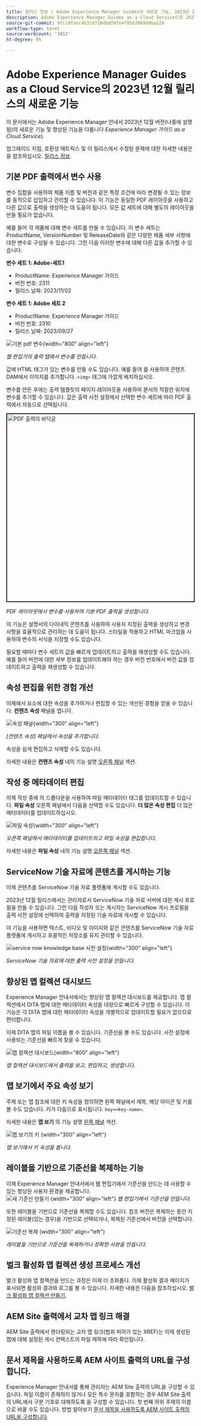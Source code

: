 ```yaml
---
title: 릴리스 정보 | Adobe Experience Manager Guides의 새로운 기능, 2023년 12월 릴리스
description: Adobe Experience Manager Guides as a Cloud Service으로 2023년 12월 릴리스의 새로운 기능과 향상된 기능을 알아보십시오.
source-git-commit: 9fcc8faec4631d710dbdfd7e4f8567069d0ba120
workflow-type: tm+mt
source-wordcount: '1012'
ht-degree: 0%

---
```


# Adobe Experience Manager Guides as a Cloud Service의 2023년 12월 릴리스의 새로운 기능

이 문서에서는 Adobe Experience Manager 안내서 2023년 12월 버전(나중에 설명됨)의 새로운 기능 및 향상된 기능을 다룹니다 *Experience Manager 가이드 as a Cloud Service*).

업그레이드 지침, 호환성 매트릭스 및 이 릴리스에서 수정된 문제에 대한 자세한 내용은 을 참조하십시오. [릴리스 정보](release-notes-2023.12.0.md).


## 기본 PDF 출력에서 변수 사용

변수 집합을 사용하여 제품 이름 및 버전과 같은 특정 조건에 따라 변경될 수 있는 정보를 동적으로 삽입하고 관리할 수 있습니다. 이 기능은 동일한 PDF 레이아웃을 사용하고 다른 값으로 출력을 생성하는 데 도움이 됩니다. 모든 값 세트에 대해 별도의 레이아웃을 만들 필요가 없습니다.

예를 들어 각 제품에 대해 변수 세트를 만들 수 있습니다. 이 변수 세트는 ProductName, VersionNumber 및 ReleaseDate와 같은 다양한 제품 세부 사항에 대한 변수로 구성될 수 있습니다. 그런 다음 이러한 변수에 대해 다른 값을 추가할 수 있습니다.

**변수 세트 1: Adobe-세트1**

* ProductName: Experience Manager 가이드
* 버전 번호: 2311
* 릴리스 날짜: 2023/11/02

**변수 세트 1: Adobe 세트 2**

* ProductName: Experience Manager 가이드
* 버전 번호: 2310
* 릴리스 날짜: 2023/09/27


![기본 pdf 변수](assets/native-pdf-variables.png){width="800" align="left"}

*웹 편집기의 출력 탭에서 변수를 만듭니다.*

값에 HTML 태그가 있는 변수를 만들 수도 있습니다. 예를 들어 를 사용하여 콘텐츠 DAM에서 이미지를 추가합니다. `<img>` 태그에 가깝게 배치하십시오.

변수를 만든 후에는 출력 템플릿의 페이지 레이아웃을 사용하여 문서의 적절한 위치에 변수를 추가할 수 있습니다. 값은 출력 사전 설정에서 선택한 변수 세트에 따라 PDF 출력에서 자동으로 선택됩니다.



<img src="./assets/native-pdf-variable-output.png" alt="PDF 출력의 바닥글" width="500" border="2px">

*PDF 레이아웃에서 변수를 사용하여 기본 PDF 출력을 생성합니다.*

이 기능은 설명서의 다이내믹 콘텐츠를 사용하여 사용자 지정된 출력을 생성하고 변경 사항을 효율적으로 관리하는 데 도움이 됩니다. 스타일을 적용하고 HTML 마크업을 사용하여 변수의 서식을 지정할 수도 있습니다.

필요할 때마다 변수 세트의 값을 빠르게 업데이트하고 출력을 재생성할 수도 있습니다. 예를 들어 버전에 대한 세부 정보를 업데이트해야 하는 경우 버전 번호에서 버전 값을 업데이트하고 출력을 재생성할 수 있습니다.


## 속성 편집을 위한 경험 개선

이제에서 요소에 대한 속성을 추가하거나 편집할 수 있는 개선된 경험을 얻을 수 있습니다. **컨텐츠 속성** 패널을 엽니다.

![속성 패널](assets/attributes-multiple-properties.png){width="300" align="left"}

*[컨텐츠 속성] 패널에서 속성을 추가합니다.*

속성을 쉽게 편집하고 삭제할 수도 있습니다.

자세한 내용은 **컨텐츠 속성** 내의 기능 설명 [오른쪽 패널](../user-guide/web-editor-features.md#id2051EB003YK) 섹션.


## 작성 중 메타데이터 편집

이제 작성 중에 의 드롭다운을 사용하여 파일 메타데이터 태그를 업데이트할 수 있습니다. **파일 속성** 오른쪽 패널에서 다음을 선택할 수도 있습니다. **더 많은 속성 편집** 더 많은 메타데이터를 업데이트하십시오.

![파일 속성](assets/file-properties-general.png){width="300" align="left"}

*오른쪽 패널에서 메타데이터를 업데이트하고 파일 속성을 편집합니다.*

자세한 내용은 **파일 속성** 내의 기능 설명 [오른쪽 패널](../user-guide/web-editor-features.md#id2051EB003YK) 섹션.

## ServiceNow 기술 자료에 콘텐츠를 게시하는 기능

이제 콘텐츠를 ServiceNow 기술 자료 플랫폼에 게시할 수도 있습니다.

2023년 12월 릴리스에서는 관리자로서 ServiceNow 기술 자료 서버에 대한 게시 프로필을 만들 수 있습니다. 그런 다음 작성자 또는 게시자는 ServiceNow 게시 프로필을 출력 사전 설정에 선택하여 출력을 지정된 기술 자료에 게시할 수 있습니다.

이 기능을 사용하면 텍스트, 비디오 및 이미지와 같은 콘텐츠를 ServiceNow 기술 자료 플랫폼에 게시하고 포괄적인 저장소를 유지 관리할 수 있습니다.


![service now knowledge base 사전 설정](assets/knowledgebase--output-preset.png){width="300" align="left"}

*ServiceNow 기술 자료에 대한 출력 사전 설정을 만듭니다.*


## 향상된 맵 컬렉션 대시보드

Experience Manager 안내서에서는 향상된 맵 컬렉션 대시보드를 제공합니다. 맵 컬렉션에서 DITA 맵에 대한 메타데이터 속성을 대량으로 빠르게 구성할 수 있습니다. 이 기능은 각 DITA 맵에 대한 메타데이터 속성을 개별적으로 업데이트할 필요가 없으므로 편리합니다.

이제 DITA 맵의 파일 이름을 볼 수 있습니다. 기준선을 볼 수도 있습니다. 사전 설정에 사용되는 기준선을 빠르게 찾을 수 있습니다.

![맵 컬렉션 대시보드](assets/map-collection-dashboard.png){width="800" align="left"}

*맵 컬렉션 대시보드에서 출력을 보고, 편집하고, 생성합니다.*

## 맵 보기에서 주요 속성 보기

주제 또는 맵 참조에 대한 키 속성을 정의하면 왼쪽 패널에서 제목, 해당 아이콘 및 키를 볼 수도 있습니다. 키가 다음으로 표시됩니다. `key=<key-name>`.

자세한 내용은 **맵 보기** 의 기능 설명 [왼쪽 패널](../user-guide/web-editor-features.md#id2051EA0M0HS) 섹션.

![맵 보기의 키](assets/view-key-title-map-view.png) {width="300" align="left"}

*맵 보기에서 키 속성을 봅니다.*

## 레이블을 기반으로 기준선을 복제하는 기능

이제 Experience Manager 안내서에서 웹 편집기에서 기준선을 만드는 데 사용할 수 있는 향상된 사용자 환경을 제공합니다.\
![새 기준선 만들기](assets/create-new-baseline.png) {width="300" align="left"}
*웹 편집기에서 기준선을 만듭니다.*

또한 레이블을 기반으로 기준선을 복제할 수도 있습니다. 참조 버전은 복제하는 동안 지정된 레이블(있는 경우)을 기반으로 선택되거나, 복제된 기준선에서 버전을 선택합니다.


![기준선 복제 ](assets/duplicate-baseline.png) {width="300" align="left"}

*레이블을 기반으로 기준선을 복제하거나 정확한 사본을 만듭니다.*

## 벌크 활성화 맵 컬렉션 생성 프로세스 개선

벌크 활성화 맵 컬렉션을 만드는 과정은 이제 더 조화롭다. 이제 활성화 결과 페이지가 표시되면 활성화 결과와 로그를 볼 수 있습니다.
자세한 내용은 다음을 참조하십시오. [벌크 활성화 맵 컬렉션 만들기](../user-guide/conf-bulk-activation-create-map-collection.md).



## AEM Site 출력에서 교차 맵 링크 해결

AEM Site 출력에서 렌더링되는 교차 맵 링크(범위 피어가 있는 XREF)는 이제 생성된 맵에 대해 설정된 게시 컨텍스트의 파일 제목에 따라 확인됩니다.


## 문서 제목을 사용하도록 AEM 사이트 출력의 URL을 구성합니다.

Experience Manager 안내서를 통해 관리자는 AEM Site 출력의 URL을 구성할 수 있습니다. 파일 이름이 존재하지 않거나 모든 특수 문자를 포함하는 경우 AEM Site 출력의 URL에서 구분 기호로 대체하도록 을 구성할 수 있습니다. 첫 번째 하위 주제의 이름으로 바꿀 수도 있습니다. 방법 알아보기 [문서 제목을 사용하도록 AEM 사이트 출력의 URL을 구성합니다](../cs-install-guide/conf-output-generation.md#configure-the-url-of-the-aem-site-output-to-use-the-document-title).

